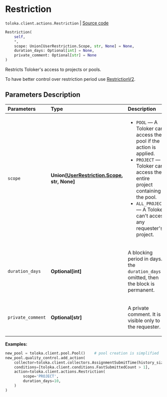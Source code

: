 # Restriction
`toloka.client.actions.Restriction` | [Source code](https://github.com/Toloka/toloka-kit/blob/v1.2.1/src/client/actions.py#L38)

```python
Restriction(
    self,
    *,
    scope: Union[UserRestriction.Scope, str, None] = None,
    duration_days: Optional[int] = None,
    private_comment: Optional[str] = None
)
```

Restricts Toloker's access to projects or pools.


To have better control over restriction period use [RestrictionV2](toloka.client.actions.RestrictionV2.md).

## Parameters Description

| Parameters | Type | Description |
| :----------| :----| :-----------|
`scope`|**Union\[[UserRestriction.Scope](toloka.client.user_restriction.UserRestriction.Scope.md), str, None\]**|<ul> <li>`POOL` — A Toloker can't access the pool if the action is applied.</li> <li>`PROJECT` — A Toloker can't access the entire project containing the pool.</li> <li>`ALL_PROJECTS` — A Toloker can't access any requester's project.</li> </ul>
`duration_days`|**Optional\[int\]**|<p>A blocking period in days. If the `duration_days` is omitted, then the block is permanent.</p>
`private_comment`|**Optional\[str\]**|<p>A private comment. It is visible only to the requester.</p>

**Examples:**


```python
new_pool = toloka.client.pool.Pool()    # pool creation is simplified
new_pool.quality_control.add_action(
    collector=toloka.client.collectors.AssignmentSubmitTime(history_size=5, fast_submit_threshold_seconds=20),
    conditions=[toloka.client.conditions.FastSubmittedCount > 1],
    action=toloka.client.actions.Restriction(
        scope='PROJECT',
        duration_days=10,
    )
)
```
